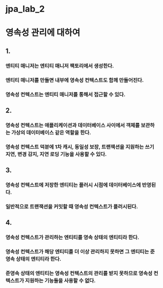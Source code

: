 # jpa_lab_2

# 영속성 관리에 대하여

## 1.
### 엔티티 매니저는 엔티티 매니저 팩토리에서 생성한다. 
### 엔티티 매니저를 만들면 내부에 영속성 컨텍스트도 함께 만들어진다.
### 영속성 컨텍스트는 엔티티 매니저를 통해서 접근할 수 있다.

## 2.
### 영속성 컨텍스트는 애플리케이션과 데이터베이스 사이에서 객체를 보관하는 가상의 데이터베이스 같은 역할을 한다.
### 영속성 컨텍스트 덕분에 1차 캐시, 동일성 보장, 트랜잭션을 지원하는 쓰기 지연, 변경 감지, 지연 로딩 기능을 사용할 수 있다.

## 3. 
### 영속성 컨텍스트에 저장한 엔티티는 플러시 시점에 데이터베이스에 반영된다.
### 일반적으로 트랜잭션을 커밋할 때 영속성 컨텍스트가 플러시된다.

## 4. 
### 영속성 컨텍스트가 관리하는 엔티티를 영속 상태의 엔티티라 한다.
### 영속성 컨텍스트가 해당 엔티티를 더 이상 관리하지 못하면 그 엔티티는 준영속 상태의 엔티티라 한다.
### 준영속 상태의 엔티티는 영속성 컨텍스트의 관리를 받지 못하므로 영속성 컨텍스트가 지원하는 기능들을 사용할 수 없다.
